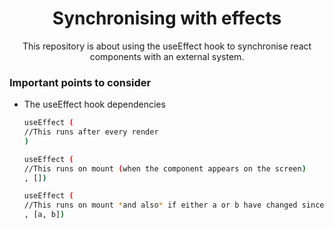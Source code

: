 <div align="center">

  <h1 align="center">Synchronising with effects</h1>
  <p>
    This repository is about using the useEffect hook to synchronise react components with an external system.
  </p>
</div>

### Important points to consider

- The useEffect hook dependencies

  ```sh
  useEffect (
  //This runs after every render
  )
  ```

  ```sh
  useEffect (
  //This runs on mount (when the component appears on the screen)
  , [])
  ```

  ```sh
  useEffect (
  //This runs on mount *and also* if either a or b have changed since the last render
  , [a, b])
  ```
